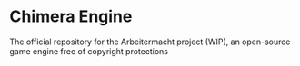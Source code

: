 # Chimera Engine
The official repository for the Arbeitermacht project (WIP), an open-source game engine free of copyright protections
